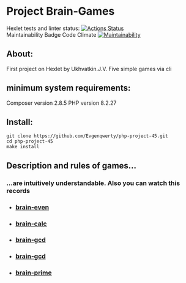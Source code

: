 # Project Brain-Games
Hexlet tests and linter status:
[![Actions Status](https://github.com/Evgenqwerty/php-project-45/actions/workflows/hexlet-check.yml/badge.svg)](https://github.com/Evgenqwerty/php-project-45/actions)  
Maintainability Badge Code Climate
[![Maintainability](https://api.codeclimate.com/v1/badges/242485b25f4b4a291655/maintainability)](https://codeclimate.com/github/Evgenqwerty/php-project-45/maintainability)

## About:
First project on Hexlet by Ukhvatkin.J.V. Five simple games via cli

## minimum system requirements:
Composer version 2.8.5
PHP version 8.2.27

## Install:
```
git clone https://github.com/Evgenqwerty/php-project-45.git
cd php-project-45
make install
```

## Description and rules of games...
### ...are intuitively understandable. Also you can watch this records

* ### [brain-even](https://asciinema.org/a/vtM45Zwb3gk9Mjnz89AAqtyOX)

* ### [brain-calc](https://asciinema.org/a/lUpVZdqhfsvnlt7vpOzcgCave)

* ### [brain-gcd](https://asciinema.org/a/VlbokNP3NJQ7v4u4oFgZlV2pA)

* ### [brain-gcd](https://asciinema.org/a/WBQ5INIXK8zItlM21jWBeEtHj)

* ### [brain-prime](https://asciinema.org/a/Aa0zrdAjgaTJnSUrSoyRPqQ6X)
